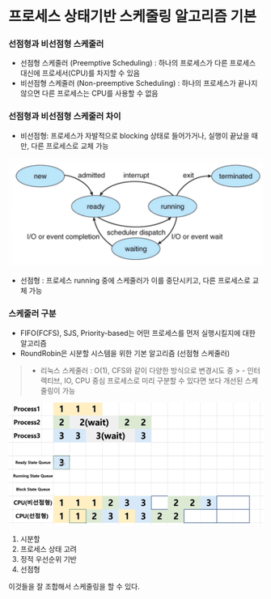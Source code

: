 # 프로세스 상태기반 스케줄링 알고리즘 기본



### 선점형과 비선점형 스케줄러

- 선점형 스케줄러 (Preemptive Scheduling)
	: 하나의 프로세스가 다른 프로세스 대신에 프로세서(CPU)를 차지할 수 있음
- 비선점형 스케줄러 (Non-preemptive Scheduling)
	: 하나의 프로세스가 끝나지 않으면 다른 프로세스는 CPU를 사용할 수 없음





### 선점형과 비선점형 스케줄러 차이

- 비선점형: 프로세스가 자발적으로 blocking 상태로 들어가거나, 실행이 끝났을 때만, 다른 프로세스로 교체 가능


![img](../image/os_image16.png)


- 선점형 : 프로세스 running 중에 스케줄러가 이를 중단시키고, 다른 프로세스로 교체 가능





### 스케줄러 구분

- FIFO(FCFS), SJS, Priority-based는 어떤 프로세스를 먼저 실행시킬지에 대한 알고리즘
- RoundRobin은 시분할 시스템을 위한 기본 알고리즘 (선점형 스케줄러)


> - 리눅스 스케줄러 : O(1), CFS와 같이 다양한 방식으로 변경시도 중
	>   - 인터렉티브, IO, CPU 중심 프로세스로 미리 구분할 수 있다면 보다 개선된 스케줄링이 가능



![img](../image/os_image17.png)




1. 시분할
2. 프로세스 상태 고려
3. 정적 우선순위 기반
4. 선점형

이것들을 잘 조합해서 스케줄링을 할 수 있다.